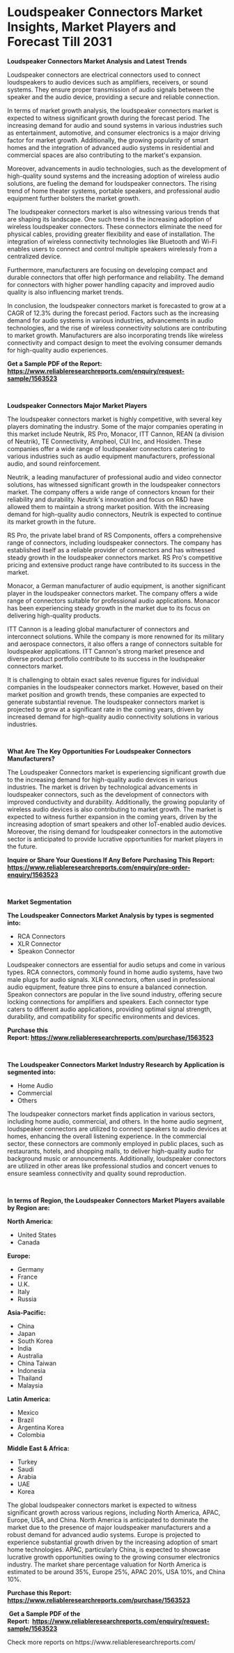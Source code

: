 <p><h1>Loudspeaker Connectors Market Insights, Market Players and Forecast Till 2031</h1></p><p><strong>Loudspeaker Connectors Market Analysis and Latest Trends</strong></p>
<p><p>Loudspeaker connectors are electrical connectors used to connect loudspeakers to audio devices such as amplifiers, receivers, or sound systems. They ensure proper transmission of audio signals between the speaker and the audio device, providing a secure and reliable connection.</p><p>In terms of market growth analysis, the loudspeaker connectors market is expected to witness significant growth during the forecast period. The increasing demand for audio and sound systems in various industries such as entertainment, automotive, and consumer electronics is a major driving factor for market growth. Additionally, the growing popularity of smart homes and the integration of advanced audio systems in residential and commercial spaces are also contributing to the market's expansion.</p><p>Moreover, advancements in audio technologies, such as the development of high-quality sound systems and the increasing adoption of wireless audio solutions, are fueling the demand for loudspeaker connectors. The rising trend of home theater systems, portable speakers, and professional audio equipment further bolsters the market growth.</p><p>The loudspeaker connectors market is also witnessing various trends that are shaping its landscape. One such trend is the increasing adoption of wireless loudspeaker connectors. These connectors eliminate the need for physical cables, providing greater flexibility and ease of installation. The integration of wireless connectivity technologies like Bluetooth and Wi-Fi enables users to connect and control multiple speakers wirelessly from a centralized device.</p><p>Furthermore, manufacturers are focusing on developing compact and durable connectors that offer high performance and reliability. The demand for connectors with higher power handling capacity and improved audio quality is also influencing market trends.</p><p>In conclusion, the loudspeaker connectors market is forecasted to grow at a CAGR of 12.3% during the forecast period. Factors such as the increasing demand for audio systems in various industries, advancements in audio technologies, and the rise of wireless connectivity solutions are contributing to market growth. Manufacturers are also incorporating trends like wireless connectivity and compact design to meet the evolving consumer demands for high-quality audio experiences.</p></p>
<p><strong>Get a Sample PDF of the Report:&nbsp; <a href="https://www.reliableresearchreports.com/enquiry/request-sample/1563523">https://www.reliableresearchreports.com/enquiry/request-sample/1563523</a></strong></p>
<p>&nbsp;</p>
<p><strong>Loudspeaker Connectors Major Market Players</strong></p>
<p><p>The loudspeaker connectors market is highly competitive, with several key players dominating the industry. Some of the major companies operating in this market include Neutrik, RS Pro, Monacor, ITT Cannon, REAN (a division of Neutrik), TE Connectivity, Ampheol, CUI Inc, and Hosiden. These companies offer a wide range of loudspeaker connectors catering to various industries such as audio equipment manufacturers, professional audio, and sound reinforcement.</p><p>Neutrik, a leading manufacturer of professional audio and video connector solutions, has witnessed significant growth in the loudspeaker connectors market. The company offers a wide range of connectors known for their reliability and durability. Neutrik's innovation and focus on R&D have allowed them to maintain a strong market position. With the increasing demand for high-quality audio connectors, Neutrik is expected to continue its market growth in the future.</p><p>RS Pro, the private label brand of RS Components, offers a comprehensive range of connectors, including loudspeaker connectors. The company has established itself as a reliable provider of connectors and has witnessed steady growth in the loudspeaker connectors market. RS Pro's competitive pricing and extensive product range have contributed to its success in the market.</p><p>Monacor, a German manufacturer of audio equipment, is another significant player in the loudspeaker connectors market. The company offers a wide range of connectors suitable for professional audio applications. Monacor has been experiencing steady growth in the market due to its focus on delivering high-quality products.</p><p>ITT Cannon is a leading global manufacturer of connectors and interconnect solutions. While the company is more renowned for its military and aerospace connectors, it also offers a range of connectors suitable for loudspeaker applications. ITT Cannon's strong market presence and diverse product portfolio contribute to its success in the loudspeaker connectors market.</p><p>It is challenging to obtain exact sales revenue figures for individual companies in the loudspeaker connectors market. However, based on their market position and growth trends, these companies are expected to generate substantial revenue. The loudspeaker connectors market is projected to grow at a significant rate in the coming years, driven by increased demand for high-quality audio connectivity solutions in various industries.</p></p>
<p>&nbsp;</p>
<p><strong>What Are The Key Opportunities For Loudspeaker Connectors Manufacturers?</strong></p>
<p><p>The Loudspeaker Connectors market is experiencing significant growth due to the increasing demand for high-quality audio devices in various industries. The market is driven by technological advancements in loudspeaker connectors, such as the development of connectors with improved conductivity and durability. Additionally, the growing popularity of wireless audio devices is also contributing to market growth. The market is expected to witness further expansion in the coming years, driven by the increasing adoption of smart speakers and other IoT-enabled audio devices. Moreover, the rising demand for loudspeaker connectors in the automotive sector is anticipated to provide lucrative opportunities for market players in the future.</p></p>
<p><strong>Inquire or Share Your Questions If Any Before Purchasing This Report: <a href="https://www.reliableresearchreports.com/enquiry/pre-order-enquiry/1563523">https://www.reliableresearchreports.com/enquiry/pre-order-enquiry/1563523</a></strong></p>
<p>&nbsp;</p>
<p><strong>Market Segmentation</strong></p>
<p><strong>The Loudspeaker Connectors Market Analysis by types is segmented into:</strong></p>
<p><ul><li>RCA Connectors</li><li>XLR Connector</li><li>Speakon Connector</li></ul></p>
<p><p>Loudspeaker connectors are essential for audio setups and come in various types. RCA connectors, commonly found in home audio systems, have two male plugs for audio signals. XLR connectors, often used in professional audio equipment, feature three pins to ensure a balanced connection. Speakon connectors are popular in the live sound industry, offering secure locking connections for amplifiers and speakers. Each connector type caters to different audio applications, providing optimal signal strength, durability, and compatibility for specific environments and devices.</p></p>
<p><strong>Purchase this Report:&nbsp;<a href="https://www.reliableresearchreports.com/purchase/1563523">https://www.reliableresearchreports.com/purchase/1563523</a></strong></p>
<p>&nbsp;</p>
<p><strong>The Loudspeaker Connectors Market Industry Research by Application is segmented into:</strong></p>
<p><ul><li>Home Audio</li><li>Commercial</li><li>Others</li></ul></p>
<p><p>The loudspeaker connectors market finds application in various sectors, including home audio, commercial, and others. In the home audio segment, loudspeaker connectors are utilized to connect speakers to audio devices at homes, enhancing the overall listening experience. In the commercial sector, these connectors are commonly employed in public places, such as restaurants, hotels, and shopping malls, to deliver high-quality audio for background music or announcements. Additionally, loudspeaker connectors are utilized in other areas like professional studios and concert venues to ensure seamless connectivity and quality sound reproduction.</p></p>
<p>&nbsp;</p>
<p><strong>In terms of Region, the Loudspeaker Connectors Market Players available by Region are:</strong></p>
<p>
    <p> <strong> North America: </strong>
        <ul>
            <li>United States</li>
            <li>Canada</li>
        </ul>
        </p> 
    <p> <strong> Europe: </strong>
        <ul>
            <li>Germany</li>
            <li>France</li>
            <li>U.K.</li>
            <li>Italy</li>
            <li>Russia</li>
        </ul>
        </p> 
    <p> <strong> Asia-Pacific: </strong>
        <ul>
            <li>China</li>
            <li>Japan</li>
            <li>South Korea</li>
            <li>India</li>
            <li>Australia</li>
            <li>China Taiwan</li>
            <li>Indonesia</li>
            <li>Thailand</li>
            <li>Malaysia</li>
        </ul>
        </p> 
    <p> <strong> Latin America: </strong>
        <ul>
            <li>Mexico</li>
            <li>Brazil</li>
            <li>Argentina Korea</li>
            <li>Colombia</li>
        </ul>
        </p> 
    <p> <strong> Middle East & Africa: </strong>
        <ul>
            <li>Turkey</li>
            <li>Saudi</li>
            <li>Arabia</li>
            <li>UAE</li>
            <li>Korea</li>
        </ul>
    </p>
    </p>
<p><p>The global loudspeaker connectors market is expected to witness significant growth across various regions, including North America, APAC, Europe, USA, and China. North America is anticipated to dominate the market due to the presence of major loudspeaker manufacturers and a robust demand for advanced audio systems. Europe is projected to experience substantial growth driven by the increasing adoption of smart home technologies. APAC, particularly China, is expected to showcase lucrative growth opportunities owing to the growing consumer electronics industry. The market share percentage valuation for North America is estimated to be around 35%, Europe 25%, APAC 20%, USA 10%, and China 10%.</p></p>
<p><strong>Purchase this Report: <a href="https://www.reliableresearchreports.com/purchase/1563523">https://www.reliableresearchreports.com/purchase/1563523</a></strong></p>
<p>&nbsp;<strong>Get a Sample PDF of the Report:&nbsp;&nbsp;<a href="https://www.reliableresearchreports.com/enquiry/request-sample/1563523">https://www.reliableresearchreports.com/enquiry/request-sample/1563523</a></strong></p>
<p><strong></strong></p>
<p>Check more reports on https://www.reliableresearchreports.com/</p>